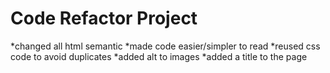# Code Refactor Project

*changed all html semantic
*made code easier/simpler to read
*reused css code to avoid duplicates
*added alt to images
*added a title to the page
